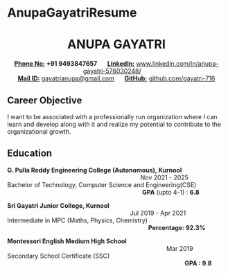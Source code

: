 
# AnupaGayatriResume
<p>
  <h1 align ="center"> ANUPA GAYATRI </h1>
</p>
<p align="center">
  <b><u>Phone No:</u> +91 9493847657</b> &nbsp;&nbsp;&nbsp;&nbsp;
<b><u>LinkedIn:</u></b> <a href="https://www.linkedin.com/in/anupa-gayatri-576030248/">www.linkedin.com/in/anupa-gayatri-576030248/</a> &nbsp;&nbsp;&nbsp;&nbsp;<br>
<b><u>Mail ID:</u></b> <a href="mailto:gayatrianupa@gmail.com">gayatrianupa@gmail.com</a> &nbsp;&nbsp;&nbsp;&nbsp; 
<b><u>GitHub:</u></b> <a href="https://github.com/gayatri-716">github.com/gayatri-716</a>
</p>
<p>
  <h2>Career Objective</h2>
  <p> I want to be associated with a professionally run organization where I can learn and develop along with it and
 realize my potential to contribute to the organizational growth.</p>
</p>
<p>
  <h2>Education</h2>
  <p><b>G. Pulla Reddy Engineering College (Autonomous), Kurnool</b> &emsp;&emsp;&emsp; &emsp;&emsp;&emsp; &emsp;&emsp;&emsp; &emsp;&emsp;&emsp; &emsp;&emsp;&emsp; &emsp;&emsp;&emsp; &emsp;&emsp;&emsp; &emsp;&emsp;&emsp; &emsp;&emsp; Nov 2021 -  2025<br> Bachelor of Technology, Computer Science and Engineering(CSE) &emsp;&emsp;&emsp; &emsp;&emsp;&emsp; &emsp;&emsp;&emsp; &emsp;&emsp;&emsp; &emsp;&emsp;&emsp; &emsp;&emsp;&emsp; &emsp;&emsp;&nbsp; &emsp;&emsp;&emsp;  <b>GPA</b>  (upto 4-1) : <b>6.8</b>
</p>
  <p><b> Sri Gayatri Junior College, Kurnool </b> &emsp;&emsp; &emsp;&emsp;&emsp; &emsp;&emsp;&emsp; &emsp;&emsp;&emsp; &emsp;&emsp;&emsp; &emsp;&emsp;&emsp; &emsp;&emsp;&emsp; &emsp;&emsp;&emsp; &emsp;&emsp; &emsp;&emsp; &emsp;&emsp; &emsp;&emsp; &emsp;&emsp; &emsp;&emsp; Jul 2019 - Apr 2021<br>  Intermediate in MPC (Maths, Physics, Chemistry)  &emsp;&emsp;&emsp; &emsp;&emsp; &emsp; &emsp;&emsp;&emsp; &emsp;&emsp;&emsp; &emsp;&emsp;&emsp; &emsp; &emsp; &emsp;&emsp;&emsp;&emsp;&emsp;&emsp; &emsp;&emsp; &emsp;&emsp; &emsp;&emsp;&emsp; <b> Percentage: 92.3% </b>
</p>
<p><b> Montessori English Medium High School </b>  &emsp;&emsp;&emsp; &emsp;&emsp;&emsp; &emsp;&emsp;&emsp; &emsp;&emsp;&emsp; &emsp;&emsp;&emsp; &emsp;&emsp;&emsp; &emsp;&emsp;&emsp; &emsp; &emsp;&emsp;&emsp;&emsp;&emsp; &emsp;&emsp;&emsp; &emsp;&emsp;&emsp; &emsp;&emsp;&emsp;  Mar 2019<br>  Secondary School Certificate (SSC)     &emsp; &emsp;&emsp;&emsp; &emsp;&emsp;&emsp; &emsp;&emsp;&emsp; &emsp;&emsp;&emsp; &emsp;&emsp;&emsp; &emsp;&emsp;&emsp; &emsp;&emsp;&emsp; &emsp;&emsp;&emsp; &emsp;&emsp;&emsp; &emsp;&emsp;&emsp;&emsp;&emsp;&emsp; &emsp;&emsp;&emsp; &emsp;&emsp;&emsp; &emsp;&emsp;&emsp;  <b>GPA : 9.8</b>
</p>
